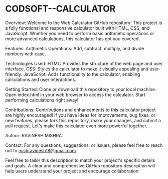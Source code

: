# CODSOFT--CALCULATOR

Overview:
Welcome to the Web Calculator GitHub repository! This project is a fully functional and responsive calculator built with HTML, CSS, and JavaScript. Whether you need to perform basic arithmetic operations or more advanced calculations, this calculator has got you covered.

Features:
Arithmetic Operations: Add, subtract, multiply, and divide numbers with ease.

Technologies Used:
HTML: Provides the structure of the web page and user interface.
CSS: Styles the calculator to make it visually appealing and user-friendly.
JavaScript: Adds functionality to the calculator, enabling calculations and user interactions.

Getting Started:
Clone or download this repository to your local machine.
Open index.html in your web browser to access the calculator.
Start performing calculations right away!

Contributions:
Contributions and enhancements to this calculator project are highly encouraged! If you have ideas for improvements, bug fixes, or new features, please fork this repository, make your changes, and submit a pull request. Let's make this calculator even more powerful together.

Author:
RAVINESH MISHRA

Contact:
For any questions, suggestions, or issues, please feel free to reach out to mishravinesh18@gmail.com.

Feel free to tailor this description to match your project's specific details and goals. A clear and comprehensive GitHub repository description will help users understand your project and encourage collaboration

